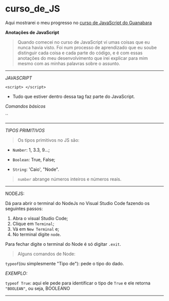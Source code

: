 # curso_de_JS
Aqui mostrarei o meu progresso no [curso de JavaScript do Guanabara](https://www.youtube.com/watch?v=BXqUH86F-kA&list=PLntvgXM11X6pi7mW0O4ZmfUI1xDSIbmTm)

**Anotações de JavaScript**

>Quando comecei no curso de JavaScript vi umas coisas que eu nunca havia visto.
>Foi num processo de aprendizado que eu soube distinguir cada coisa e cada parte do código, e é com essas anotações do meu desenvolvimento que irei explicar para mim mesmo com as minhas palavras sobre o assunto.

**************************************************************
*JAVASCRIPT*

`<script> </script>`

* Tudo que estiver dentro dessa tag faz parte do JavaScript.

*Comandos básicos*

``
**************************************************************
*TIPOS PRIMITIVOS*

>Os tipos primitivos no JS são:

* `Number`: 1, 3.3, 9...; 

* `Boolean`: True, False;

* `String`: 'Caio', "Node".

>`number` abrange números inteiros e números reais.
**************************************************************

NODEJS:

Dá para abrir o terminal do NodeJs no Visual Studio Code fazendo os seguintes passos:

1. Abra o visual Studio Code;
2. Clique em `Terminal`;
3. Vá em `New Terminal` e;
4. No terminal digite `node`.

Para fechar digite o terminal do Node é só digitar `.exit`.


>Alguns comandos de Node:

`typeof`(ou simplesmente "Tipo de"): pede o tipo do dado.

*EXEMPLO:*

`typeof True`: aqui ele pede para identificar o tipo de `True` e
ele retorna `"BOOLEAN"`, ou seja, BOOLEANO


**************************************************************



